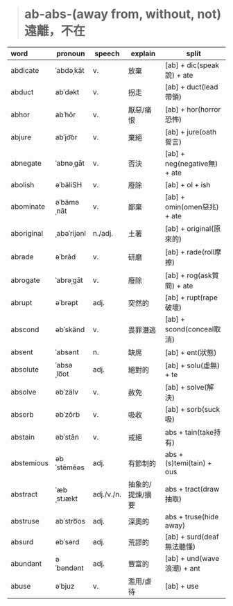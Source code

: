 > # ab-abs-(away from, without, not) 遠離，不在
| word       | pronoun     | speech     | explain          | split                         |
| :--------- | ----------- | ---------- | ---------------- | ----------------------------- |
| abdicate   | ˈabdəˌkāt   | v.         | 放棄             | [ab] +  dic(speak說) + ate    |
| abduct     | abˈdəkt     | v.         | 拐走             | [ab] +  duct(lead帶領)        |
| abhor      | abˈhôr      | v.         | 厭惡/痛恨        | [ab] +  hor(horror恐怖)       |
| abjure     | abˈjo͝or     | v.         | 棄絕             | [ab] +  jure(oath誓言)        |
| abnegate   | ˈabnəˌɡāt   | v.         | 否決             | [ab] +  neg(negative無) + ate |
| abolish    | əˈbäliSH    | v.         | 廢除             | [ab] +  ol + ish              |
| abominate  | əˈbäməˌnāt  | v.         | 鄙棄             | [ab] +  omin(omen惡兆) + ate  |
| aboriginal | ˌabəˈrijənl | n./adj.    | 土著             | [ab] +  original(原來的)      |
| abrade     | əˈbrād      | v.         | 研磨             | [ab] +  rade(roll摩擦)        |
| abrogate   | ˈabrəˌɡāt   | v.         | 廢除             | [ab] +  rog(ask質問) + ate    |
| abrupt     | əˈbrəpt     | adj.       | 突然的           | [ab] +  rupt(rape破壞)        |
| abscond    | əbˈskänd    | v.         | 畏罪潛逃         | [ab] +  scond(conceal取消)    |
| absent     | ˈabsənt     | n.         | 缺席             | [ab] + ent(狀態)              |
| absolute   | ˈabsəˌlo͞ot  | adj.       | 絕對的           | [ab] +  solu(虛無) + te       |
| absolve    | əbˈzälv     | v.         | 赦免             | [ab] +  solve(解決)           |
| absorb     | əbˈzôrb     | v.         | 吸收             | [ab] +  sorb(suck吸)          |
| abstain    | əbˈstān     | v.         | 戒絕             | abs + tain(take持有)          |
| abstemious | əbˈstēmēəs  | adj.       | 有節制的         | abs + (s)temi(tain) + ous     |
| abstract   | ˈæbˌstɹækt  | adj./v./n. | 抽象的/提煉/摘要 | abs + tract(draw抽取)         |
| abstruse   | abˈstro͞os   | adj.       | 深奧的           | abs + truse(hide away)        |
| absurd     | əbˈsərd     | adj.       | 荒謬的           | [ab] +  surd(deaf無法聽懂)    |
| abundant   | əˈbəndənt   | adj.       | 豐富的           | [ab] +  und(wave浪潮) + ant   |
| abuse      | əˈbjuz      | v.         | 濫用/虐待        | [ab] +  use                   |

[a]:<a.md>
[ia]:<ia.md>
[bar]:<bar.md>
